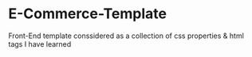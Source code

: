 # E-Commerce-Template
Front-End template conssidered as a collection  of css properties & html tags I have learned 
